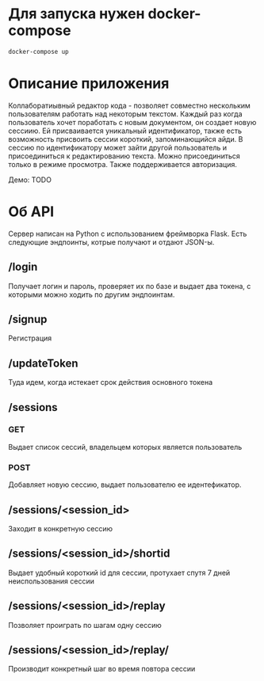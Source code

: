 # Для запуска нужен docker-compose

```bash
docker-compose up
```

# Описание приложения
Коллаборатиывный редактор кода - позволяет совместно нескольким пользователям работать над некоторым текстом. Каждый раз когда пользователь хочет поработать с новым документом, он создает новую сессиию. Ей присваивается уникальный идентификатор, также есть возможность присвоить сессии короткий, запоминающийся айди. В сессию по идентификатору может зайти другой пользователь и присоединиться к редактированию текста. Можно присоединиться только в режиме просмотра. Также поддерживается авторизация.

Демо: TODO

# Об API

Сервер написан на Python с использованием фреймворка Flask. Есть следующие эндпоинты, котрые получают и отдают JSON-ы.

## /login
Получает логин и пароль, проверяет их по базе и выдает два токена, с которыми можно ходить по другим эндпоинтам.

## /signup
Регистрация

## /updateToken
Туда идем, когда истекает срок действия основного токена

## /sessions
### GET
Выдает список сессий, владельцем которых является пользователь

### POST
Добавляет новую сессию, выдает пользователю ее идентефикатор.

## /sessions/<session_id>
Заходит в конкретную сессию

## /sessions/<session_id>/shortid
Выдает удобный короткий id для сессии, протухает спутя 7 дней неиспользования сессии

## /sessions/<session_id>/replay
Позволяет проиграть по шагам одну сессию

## /sessions/<session_id>/replay/<step>
Производит конкретный шаг во время повтора сессии
